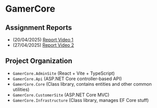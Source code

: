 # GamerCore
## Assignment Reports
- (20/04/2025) [Report Video 1](https://drive.google.com/file/d/1kFiNnECvMhOUEvVK6nSfY49pEpBipj1l/view?usp=sharing)
- (27/04/2025) [Report Video 2](https://drive.google.com/file/d/1JScXxE_fg45JcKd6JTB4PrHOQF2zQaFE/view?usp=sharing)

## Project Organization
- `GamerCore.AdminSite` (React + Vite + TypeScript)
- `GamerCore.Api` (ASP.NET Core controller-based API)
- `GamerCore.Core` (Class library, contains entities and other common utilities)
- `GamerCore.CustomerSite` (ASP.NET Core MVC)
- `GamerCore.Infrastructure` (Class library, manages EF Core stuff)